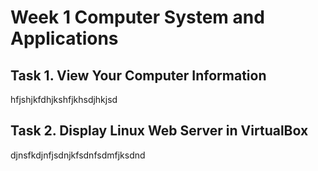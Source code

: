 # Week 1 Computer System and Applications

## Task 1. View Your Computer Information 

hfjshjkfdhjkshfjkhsdjhkjsd

## Task 2. Display Linux Web Server in VirtualBox

djnsfkdjnfjsdnjkfsdnfsdmfjksdnd

